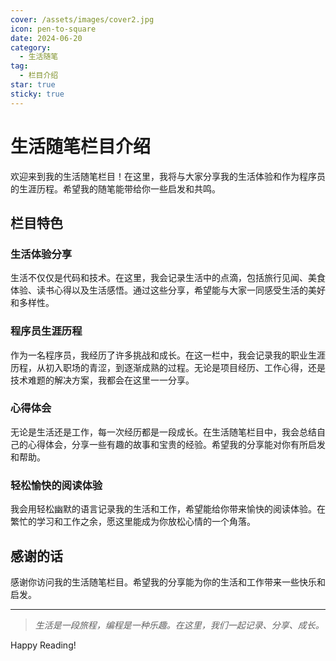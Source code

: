 ```yaml
---
cover: /assets/images/cover2.jpg
icon: pen-to-square
date: 2024-06-20
category:
  - 生活随笔
tag:
  - 栏目介绍
star: true
sticky: true
---
```


# 生活随笔栏目介绍

欢迎来到我的生活随笔栏目！在这里，我将与大家分享我的生活体验和作为程序员的生涯历程。希望我的随笔能带给你一些启发和共鸣。

## 栏目特色

### 生活体验分享

生活不仅仅是代码和技术。在这里，我会记录生活中的点滴，包括旅行见闻、美食体验、读书心得以及生活感悟。通过这些分享，希望能与大家一同感受生活的美好和多样性。

### 程序员生涯历程

作为一名程序员，我经历了许多挑战和成长。在这一栏中，我会记录我的职业生涯历程，从初入职场的青涩，到逐渐成熟的过程。无论是项目经历、工作心得，还是技术难题的解决方案，我都会在这里一一分享。

### 心得体会

无论是生活还是工作，每一次经历都是一段成长。在生活随笔栏目中，我会总结自己的心得体会，分享一些有趣的故事和宝贵的经验。希望我的分享能对你有所启发和帮助。

### 轻松愉快的阅读体验

我会用轻松幽默的语言记录我的生活和工作，希望能给你带来愉快的阅读体验。在繁忙的学习和工作之余，愿这里能成为你放松心情的一个角落。

## 感谢的话

感谢你访问我的生活随笔栏目。希望我的分享能为你的生活和工作带来一些快乐和启发。

---

> *生活是一段旅程，编程是一种乐趣。在这里，我们一起记录、分享、成长。*

Happy Reading!

